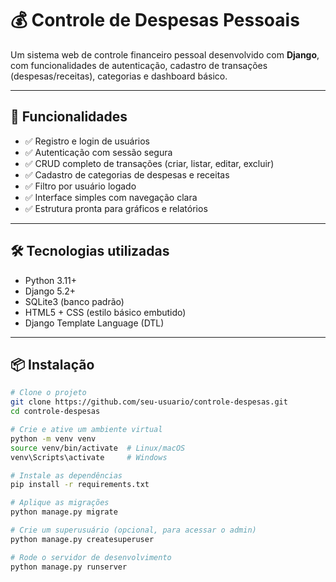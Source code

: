 # 💰 Controle de Despesas Pessoais

Um sistema web de controle financeiro pessoal desenvolvido com **Django**, com funcionalidades de autenticação, cadastro de transações (despesas/receitas), categorias e dashboard básico.

---

## 🚀 Funcionalidades

- ✅ Registro e login de usuários
- ✅ Autenticação com sessão segura
- ✅ CRUD completo de transações (criar, listar, editar, excluir)
- ✅ Cadastro de categorias de despesas e receitas
- ✅ Filtro por usuário logado
- ✅ Interface simples com navegação clara
- ✅ Estrutura pronta para gráficos e relatórios

---

## 🛠️ Tecnologias utilizadas

- Python 3.11+
- Django 5.2+
- SQLite3 (banco padrão)
- HTML5 + CSS (estilo básico embutido)
- Django Template Language (DTL)

---

## 📦 Instalação

```bash
# Clone o projeto
git clone https://github.com/seu-usuario/controle-despesas.git
cd controle-despesas

# Crie e ative um ambiente virtual
python -m venv venv
source venv/bin/activate  # Linux/macOS
venv\Scripts\activate     # Windows

# Instale as dependências
pip install -r requirements.txt

# Aplique as migrações
python manage.py migrate

# Crie um superusuário (opcional, para acessar o admin)
python manage.py createsuperuser

# Rode o servidor de desenvolvimento
python manage.py runserver